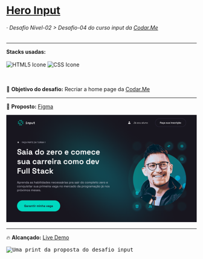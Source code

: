   # <a href="https://alissonpeixer.github.io/HeroInput/">Hero Input</a> 

  ###### · Desafio Nivel-02 > Desafio-04 do curso input da <a href="https://codar.me/input">Codar.Me</a>
  <hr>
  <div>
    <strong>Stacks usadas:</strong>
    <br>
    <br>
    <img src="https://alissonpeixer.github.io/iconStacks/assents/html-5-480px.svg" width="40px" alt="HTML5 Icone">
    <img src="https://alissonpeixer.github.io/iconStacks/assents/css-3-480px.svg" width="40px" alt="CSS Icone">
    <br>
  </div>
  <br>
  <br>
  <dl>   
   🚀 <strong>Objetivo do desafio:</strong> Recriar a home page da <a href="https://codar.me/input">Codar.Me</a>
  </dl>
  <hr>
  <dl>
  📌 <strong>Proposto:</strong> <a href="https://www.figma.com/file/iAEgzblzdJRIR8kk0jyrS0/N%C3%ADvel-2-%E2%80%A2-Desafio-4-%E2%80%A2-Hero-Input">Figma</a>
  </dl>
  <kbd>
  <img src="./assents/ui-desafio04-lvl02.png" alt="Uma print da proposta do desafio input">
  </kbd>
  <hr>
  <dl>
  🔥 <strong>Alcançado:</strong> <a href="https://alissonpeixer.github.io/HeroInput/">Live Demo</a>
  </dl>
  <kbd>
  <img src="https://media.discordapp.net/attachments/902734948270759937/999290963728019496/unknown.png?width=1333&height=671" alt="Uma print da proposta do desafio input">
  </kbd>
